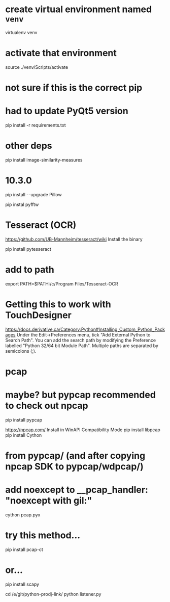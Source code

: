 # create virtual environment named `venv`
virtualenv venv

# activate that environment
source ./venv/Scripts/activate

# not sure if this is the correct pip
# had to update PyQt5 version
pip install -r requirements.txt

# other deps
pip install image-similarity-measures
# 10.3.0
pip install --upgrade Pillow

pip instal pyfftw



# Tesseract (OCR)
https://github.com/UB-Mannheim/tesseract/wiki
Install the binary

pip install pytesseract

# add to path
export PATH=$PATH:/c/Program Files/Tesseract-OCR

# Getting this to work with TouchDesigner
https://docs.derivative.ca/Category:Python#Installing_Custom_Python_Packages
Under the Edit->Preferences menu, tick "Add External Python to Search Path". You can add the search path by modifying the Preference labelled "Python 32/64 bit Module Path". Multiple paths are separated by semicolons (;).

# pcap

# maybe? but pypcap recommended to check out npcap
pip install pypcap

https://npcap.com/
Install in WinAPI Compatibility Mode
pip install libpcap
pip install Cython
# from pypcap/ (and after copying npcap SDK to pypcap/wdpcap/)
# add noexcept to __pcap_handler: "noexcept with gil:"
cython pcap.pyx

# try this method...
pip install pcap-ct

# or...
pip install scapy

cd /e/git/python-prodj-link/
python listener.py